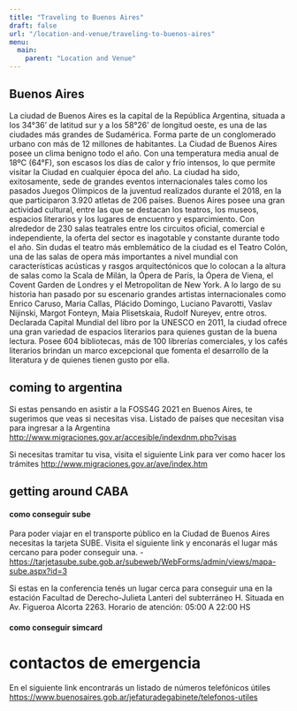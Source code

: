 ```yaml
---
title: "Traveling to Buenos Aires"
draft: false
url: "/location-and-venue/traveling-to-buenos-aires"
menu:
  main:
    parent: "Location and Venue"
---
```


## Buenos Aires
La ciudad de Buenos Aires es la capital de la República Argentina, situada a los 34°36’ de latitud sur y a los 58°26’ de longitud oeste, es una de las ciudades más grandes de Sudamérica. Forma parte de un conglomerado urbano con más de 12 millones de habitantes. La Ciudad de Buenos Aires posee un clima benigno todo el año. Con una temperatura media anual de 18ºC (64°F), son escasos los días de calor y frío intensos, lo que permite visitar la Ciudad en cualquier época del año. La ciudad ha sido, exitosamente, sede de grandes eventos internacionales tales como los pasados Juegos Olímpicos de la juventud realizados durante el 2018, en la que participaron 3.920 atletas de 206 países. 
Buenos Aires posee una gran actividad cultural, entre las que se destacan los teatros, los museos, espacios literarios y los lugares de encuentro y esparcimiento. Con alrededor de 230 salas teatrales entre los circuitos oficial, comercial e independiente, la oferta del sector es inagotable y constante durante todo el año. Sin dudas el teatro más emblemático de la ciudad es el Teatro Colón, una de las salas de opera más importantes a nivel mundial con características acústicas y rasgos arquitectónicos que lo colocan a la altura de salas como la Scala de Milán, la Ópera de París, la Ópera de Viena, el Covent Garden de Londres y el Metropolitan de New York.  A lo largo de su historia han pasado por su escenario grandes artistas internacionales como Enrico Caruso, Maria Callas, Plácido Domingo, Luciano Pavarotti, Vaslav Nijinski, Margot Fonteyn, Maia Plisetskaia, Rudolf Nureyev, entre otros. Declarada Capital Mundial del libro por la UNESCO en 2011, la ciudad ofrece una gran variedad de espacios literarios para quienes gustan de la buena lectura. Posee 604 bibliotecas, más de 100 librerías comerciales, y los cafés literarios brindan un marco excepcional que fomenta el desarrollo de la literatura y de quienes tienen gusto por ella.


## coming to argentina
Si estas pensando en asistir a la FOSS4G 2021 en Buenos Aires, te sugerimos que veas si necesitas visa.
Listado de países que necesitan visa para ingresar a la Argentina 
http://www.migraciones.gov.ar/accesible/indexdnm.php?visas

Si necesitas tramitar tu visa, visita el siguiente Link para ver como hacer los trámites
http://www.migraciones.gov.ar/ave/index.htm

## getting around CABA

#### como conseguir sube
Para poder viajar en el transporte público en la Ciudad de Buenos Aires necesitas la tarjeta SUBE. Visita el siguiente link y enconarás el lugar más cercano para poder conseguir una.
-https://tarjetasube.sube.gob.ar/subeweb/WebForms/admin/views/mapa-sube.aspx?id=3

Si estas en la conferencia tenés un lugar cerca para conseguir una en la estación Facultad de Derecho-Julieta Lanteri del subterráneo H. Situada en Av. Figueroa Alcorta 2263. Horario de atención: 05:00 A 22:00 HS

#### como conseguir simcard

# contactos de emergencia
En el siguiente link encontrarás un listado de números telefónicos útiles
https://www.buenosaires.gob.ar/jefaturadegabinete/telefonos-utiles
